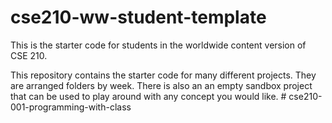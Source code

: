# cse210-ww-student-template
This is the starter code for students in the worldwide content version of CSE 210.

This repository contains the starter code for many different projects. They are arranged folders by week. There is also an an empty sandbox project that can be used to play around with any concept you would like.
#   c s e 2 1 0 - 0 0 1 - p r o g r a m m i n g - w i t h - c l a s s  
 